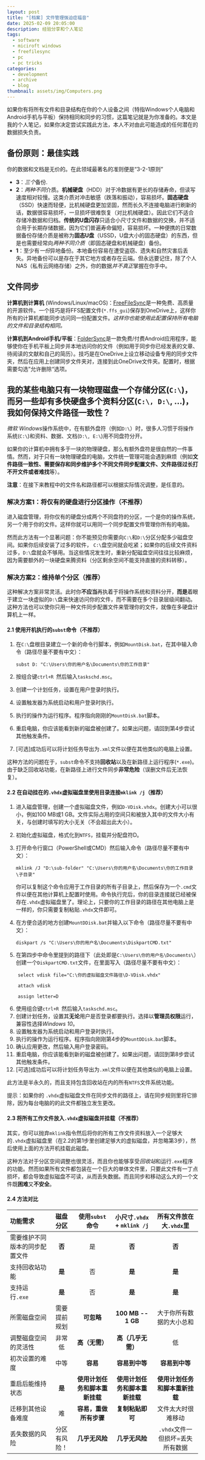 ```yaml
---
layout: post
title: "[档案] 文件管理强迫症福音"
date: 2025-02-09 20:05:00
description: 经验分享和个人笔记
tags: 
  - software
  - miciroft windows
  - freefilesync
  - pc
  - pc tricks
categories: 
  - development
  - archive
  - blog
thumbnail: assets/img/Computers.png
---
```


如果你有将所有文件和目录结构在你的个人设备之间（特指Windows个人电脑和Android手机与平板）保持相同和同步的习惯，这篇笔记就是为你准备的。本文是我的个人笔记，如果你决定尝试实践此方法，本人不对由此可能造成的任何潜在的数据损失负责。

## 备份原则：最佳实践

你的数据和文档是无价的。在此领域最著名的准则便是“3-2-1原则”

- **3**：*三个*备份.
- **2**：*两种不同*介质。**机械硬盘**（HDD）对于冷数据有更长的存储寿命，但读写速度相对较慢。这类介质对冲击敏感（跌落和振动），容易损坏。**固态硬盘**（SSD）快速而轻便，比机械硬盘更加坚固，然而长久不连接电脑进行刷新的话，数据很容易损坏，一旦损坏很难恢复（对比机械硬盘）。因此它们不适合存储冷数据和归档。**传统的U盘闪存**只适合小尺寸文件和数据的交换，并不适合用于长期存储数据，因为它们普遍寿命偏短，容易损坏。一种便携的日常数据备份存储介质是被称为**固态U盘**（USSD，U盘大小的固态硬盘）的东西，但是也需要经常向*两种不同介质*（即固态硬盘和机械硬盘）备份。
- **1**：至少有*一份*异地备份。本地备份容易在遭受盗窃、遗失和自然灾害后丢失。异地备份可以是存在于其它地方或者存在云端。但永远要记住，除了个人NAS（私有云网络存储）之外，你的数据*并不真正*掌握在你手中。

## 文件同步

**计算机到计算机** (Windows/Linux/macOS)：[FreeFileSync](https://freefilesync.org/download.php)是一种免费、高质量的开源软件。一个技巧是将FFS配置文件(``*.ffs_gui``)保存到OneDrive上，这样你所有的计算机都能同步访问同一份配置文件。*这样你也能使用此配置保持所有电脑的文件和目录结构相同。*

**计算机到Android手机/平板**：[FolderSync](https://play.google.com/store/apps/details?id=dk.tacit.android.foldersync.lite&hl=en)是一款免费/付费Android应用程序，能够使你在手机平板上同步并本地访问你的文件（例如用于同步你已经发表的文章、待阅读的文献和自己的简历）。技巧是在OneDrive上设立移动设备专用的同步文件夹，然后在应用上创建同步文件夹对，连接到此OneDrive文件夹。配置时，根据需要勾选”允许删除“选项。

##  我的某些电脑只有一块物理磁盘一个存储分区(``C:\``)，而另一些却有多快硬盘多个资料分区(``C:\, D:\``, ...)，我如何保持文件路径一致性？

*微软 Windows*操作系统中，在有额外盘符（例如``D:\``）时，很多人习惯于将操作系统(``C:\``)和资料、数据、文档(``D:\, E:\``)用不同盘符分开。

如果你的计算机中拥有多于一块的物理硬盘，那么有额外盘符是很自然的一件事情。然而，对于只有一块物理硬盘的电脑，文件统一管理可能会遇到麻烦（例如**文件路径一致性、需要保存和同步维护多个不同文件同步配置文件、文件路径过长打不开文件或者难找**等）。

**注意**：在接下来教程中的文件名和路径都可以根据实际情况调整，是任意的。

### 解决方案1：将仅有的硬盘进行分区操作（不推荐）

进入磁盘管理，将你仅有的硬盘分成两个不同盘符的分区，一个是你的操作系统，另一个用于你的文件。这样你就可以用同一个同步配置文件管理你所有的电脑。

然而此方法有一个显著问题：你不能预见你需要向``C:\``和``D:\``分区分配多少磁盘空间。如果你后续安装了过多的软件， ``C:\``盘空间就会吃紧；如果你的后续文件资料过多，``D:\``盘就会不够用。当这些情况发生时，重新分配磁盘空间往往比较麻烦，因为需要额外的一块硬盘来腾资料（分区剩余空间不能支持直接的资料转移）。

### 解决方案2：维持单个分区（推荐）

这种解决方案非常灵活。此时你**不应当**再执着于将操作系统和资料分开，**而是**着眼于建立一块虚拟的``D:\``盘来快速访问你的文件，而不需要在多个目录层级间翻动。这种方法也可以使你只用一种文件同步配置文件来管理你的文件，就像在多硬盘计算机上一样。

#### 2.1 使用开机执行的``subst``命令（不推荐）

1. 在``C:\``盘根目录建立一个新的命令行脚本，例如``MountDisk.bat``，在其中输入命令（路径尽量不要有中文）：

    ``` subst D: "C:\Users\你的用户名\Documents\你的工作目录" ```

2. 按组合键``ctrl+R ``然后输入``taskschd.msc``。
3. 创建一个计划任务，设置在用户登录时执行。
4. 设置触发器为系统启动和用户登录时执行。
5. 执行的操作为运行程序。程序指向刚刚的``MountDisk.bat``脚本。
6. 重启电脑，你应该能看到新的磁盘被创建了。如果出问题，请回到第4步尝试其他触发条件。
7. [可选]成功后可以将计划任务导出为``.xml``文件以便在其他类似的电脑上设置。 

这种方法的问题在于，``subst``命令不支持**回收站**以及在新路径上运行程序(``*.exe``)。由于缺乏回收站功能，在新路径上进行文件同步**非常危险**（误删文件后无法恢复）。

#### 2.2 在自动挂在的``.vhdx``虚拟磁盘里使用目录连接``mklink /j``（推荐）

1. 进入磁盘管理，创建一个虚拟磁盘文件，例如``D-VDisk.vhdx``。创建大小可以很小，例如100 MB或1 GB。文件实际占用的空间只和被放入其中的文件大小有关，与创建时填写的大小无关（不会超出此大小）。
2. 初始化虚拟磁盘，格式化到``NTFS``，挂载并分配盘符D。
3. 打开命令行窗口（PowerShell或CMD）然后输入命令（路径尽量不要有中文）：

    ```mklink /J "D:\sub-folder" "C:\Users\你的用户名\Documents\你的工作目录\子目录"```

    你可以复制这个命令应用于工作目录的所有子目录上，然后保存为一个``.cmd``文件以便在其他计算机上配置时使用。命令执行完后，你的目录连接就已经被保存在``.vhdx``虚拟磁盘里了。理论上，只要你的工作目录的路径在其他电脑上是一样的，你只需要复制粘贴``.vhdx``文件即可。

4. 在方便合适的地方创建``MountDDisk.bat``并输入以下命令（路径尽量不要有中文）：

    ```diskpart /s "C:\Users\你的用户名\Documents\DiskpartCMD.txt"```

5. 在第四步中命令里提到的路径下（此处即是``C:\Users\你的用户名\Documents\``）创建一个``DiskpartCMD.txt``文件，在里面写入（路径尽量不要有中文）：

```
    select vdisk file="C:\你的虚拟磁盘文件路径\D-VDisk.vhdx"

    attach vdisk

    assign letter=D
```

6. 使用组合键``ctrl+R ``然后输入``taskschd.msc``。
7. 创建计划任务，设置其**无论**用户是否登录都要执行。选择以**管理员权限**运行，兼容性选择*Windows 10*。
8. 设置触发器为系统启动和用户登录时执行。
9. 执行的操作为运行程序。程序指向刚刚第4步的``MountDDisk.bat``脚本。
10. 确认应用更改，然后输入用户登录密码。
11. 重启电脑，你应该能看到新的磁盘被创建了。如果出问题，请回到第8步尝试其他触发条件。
12. [可选]成功后可以将计划任务导出为``.xml``文件以便在其他类似的电脑上设置。 

此方法是半永久的，而且支持包含回收站在内的所有``NTFS``文件系统功能。

提示：如果你的 ``.vhdx``虚拟磁盘文件在同步文件的路径上，请在同步规则里将它排除，因为每台电脑的的此文件都独立发生更改。

#### 2.3 将所有工作文件放入``.vhdx``虚拟磁盘并挂载（不推荐）

其实，你可以抛弃``mklink``指令然后将你的所有工作文件资料放入一个足够大的``.vhdx``虚拟磁盘里（在2.2的第1步里创建足够大的虚拟磁盘，并忽略第3步），然后使用上面的方法开机挂载此磁盘。

这种方法对于分区空间调整也很灵活，而且你也能够享受*回收站*和运行``.exe``程序的功能。然而如果所有文件都包装在一个巨大的单体文件里，只要此文件有一丁点损坏，都会导致虚拟磁盘不可读，从而丢失数据。而且同步和移动这么大的一个文件既**困难**又**不安全**。

#### 2.4 方法对比

| 功能需求 | 磁盘分区 | 使用``subst``命令 | 小尺寸``.vhdx`` + ``mklink /j`` | 所有文件放在大``.vhdx``里  |
|:----- | :-----:  | :-----:  | :-----:  | :-----:  |
| 需要维护不同版本的同步配置文件 | **否** | 是  | **否**  | **否**  |
| 支持回收站功能 | **是** | 否  | **是**  | **是**  |
| 支持运行``.exe`` | **是** | 否  | **是**  | **是**  |
| 所需磁盘空间 | 需要提前规划  | **可忽略**  | **100 MB -- 1 GB**  | 大于你所有数据的大小总和 |
| 调整磁盘空间的灵活性 | 非常低  | **高（无需）**  | **高（几乎无需）**  | 低 |
| 初次设置的难度 | 中等  | **容易**  | **容易到中等**  | **容易到中等** |
| 重启后能维持状态 | **是**  | **使用计划任务和脚本重新挂载**  | **使用计划任务和脚本重新挂载**  | **使用计划任务和脚本重新挂载** |
| 迁移到其他设备难度 | 难  | **容易，重做所有步骤**  | **复制粘贴即可**  | 文件太大时很难移动 |
| 丢失数据的风险 | 分区有风险！  | **几乎无风险**  | **几乎无风险**  | ``.vhdx``文件一但损坏=丢失所有数据 |